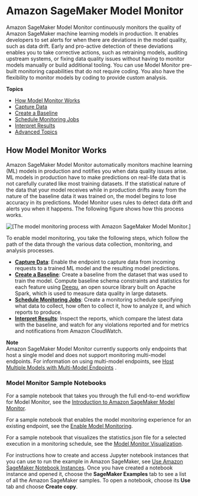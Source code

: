 # Amazon SageMaker Model Monitor<a name="model-monitor"></a>

Amazon SageMaker Model Monitor continuously monitors the quality of Amazon SageMaker machine learning models in production\. It enables developers to set alerts for when there are deviations in the model quality, such as data drift\. Early and pro\-active detection of these deviations enables you to take corrective actions, such as retraining models, auditing upstream systems, or fixing data quality issues without having to monitor models manually or build additional tooling\. You can use Model Monitor pre\-built monitoring capabilities that do not require coding\. You also have the flexibility to monitor models by coding to provide custom analysis\.

**Topics**
+ [How Model Monitor Works](#model-monitor-how-it-works)
+ [Capture Data](model-monitor-data-capture.md)
+ [Create a Baseline](model-monitor-create-baseline.md)
+ [Schedule Monitoring Jobs](model-monitor-scheduling.md)
+ [Interpret Results](model-monitor-interpreting-results.md)
+ [Advanced Topics](model-monitor-advanced-topics.md)

## How Model Monitor Works<a name="model-monitor-how-it-works"></a>

Amazon SageMaker Model Monitor automatically monitors machine learning \(ML\) models in production and notifies you when data quality issues arise\. ML models in production have to make predictions on real\-life data that is not carefully curated like most training datasets\. If the statistical nature of the data that your model receives while in production drifts away from the nature of the baseline data it was trained on, the model begins to lose accuracy in its predictions\. Model Monitor uses rules to detect data drift and alerts you when it happens\. The following figure shows how this process works\.

![\[The model monitoring process with Amazon SageMaker Model Monitor.\]](http://docs.aws.amazon.com/sagemaker/latest/dg/images/model-monitor-how-it-works-2.jpg)

To enable model monitoring, you take the following steps, which follow the path of the data through the various data collection, monitoring, and analysis processes\.
+ **[Capture Data](model-monitor-data-capture.md)**: Enable the endpoint to capture data from incoming requests to a trained ML model and the resulting model predictions\.
+ **[Create a Baseline](model-monitor-create-baseline.md)**: Create a baseline from the dataset that was used to train the model\. Compute baseline schema constraints and statistics for each feature using [Deequ](https://github.com/awslabs/deequ), an open source library built on Apache Spark, which is used to measure data quality in large datasets\.
+ **[Schedule Monitoring Jobs](model-monitor-scheduling.md)**: Create a monitoring schedule specifying what data to collect, how often to collect it, how to analyze it, and which reports to produce\. 
+ **[Interpret Results](model-monitor-interpreting-results.md)**: Inspect the reports, which compare the latest data with the baseline, and watch for any violations reported and for metrics and notifications from Amazon CloudWatch\.

**Note**  
Amazon SageMaker Model Monitor currently supports only endpoints that host a single model and does not support monitoring multi\-model endpoints\. For information on using multi\-model endpoints, see [ Host Multiple Models with Multi\-Model Endpoints](multi-model-endpoints.md) \.

### Model Monitor Sample Notebooks<a name="model-monitor-sample-notebooks"></a>

For a sample notebook that takes you through the full end\-to\-end workflow for Model Monitor, see the [Introduction to Amazon SageMaker Model Monitor](https://github.com/awslabs/amazon-sagemaker-examples/blob/master/sagemaker_model_monitor/introduction/SageMaker-ModelMonitoring.ipynb)\. 

For a sample notebook that enables the model monitoring experience for an existing endpoint, see the [Enable Model Monitoring](https://github.com/awslabs/amazon-sagemaker-examples/blob/master/sagemaker_model_monitor/enable_model_monitor/SageMaker-Enable-Model-Monitor.ipynb)\. 

For a sample notebook that visualizes the statistics\.json file for a selected execution in a monitoring schedule, see the [Model Monitor Visualization](https://github.com/awslabs/amazon-sagemaker-examples/blob/master/sagemaker_model_monitor/visualization/SageMaker-Model-Monitor-Visualize.ipynb)\. 

For instructions how to create and access Jupyter notebook instances that you can use to run the example in Amazon SageMaker, see [Use Amazon SageMaker Notebook Instances](nbi.md)\. Once you have created a notebook instance and opened it, choose the **SageMaker Examples** tab to see a list of all the Amazon SageMaker samples\. To open a notebook, choose its **Use** tab and choose **Create copy**\.